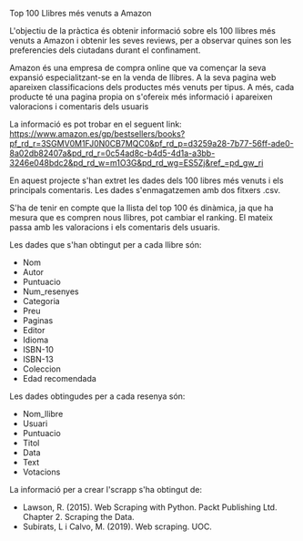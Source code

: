Top 100 Llibres més venuts a Amazon

L'objectiu de la pràctica és obtenir informació sobre els 100 llibres més venuts a Amazon i obtenir les seves reviews, 
per a observar quines son les preferencies dels ciutadans durant el confinament.

Amazon és una empresa de compra online que va començar la seva expansió especialitzant-se en la venda de llibres. A la seva pagina web apareixen classificacions dels productes més venuts per tipus. A més, cada producte té una pagina propia on s'ofereix més informació i apareixen valoracions i comentaris dels usuaris   

La informació es pot trobar en el seguent link:
https://www.amazon.es/gp/bestsellers/books?pf_rd_r=3SGMV0M1FJ0N0CB7MQC0&pf_rd_p=d3259a28-7b77-56ff-ade0-8a02db82407a&pd_rd_r=0c54ad8c-b4d5-4d1a-a3bb-3246e048bdc2&pd_rd_w=m1O3G&pd_rd_wg=ES5Zj&ref_=pd_gw_ri

En aquest projecte s'han extret les dades dels 100 libres més venuts i els principals comentaris. Les dades s'enmagatzemen amb dos fitxers .csv.

S'ha de tenir en compte que la llista del top 100 és dinàmica, ja que ha mesura que es compren nous llibres, pot cambiar el ranking. El mateix passa amb les valoracions i els comentaris dels usuaris.

Les dades que s'han obtingut per a cada llibre són: 

- Nom
- Autor
- Puntuacio
- Num_resenyes
- Categoria
- Preu
- Paginas
- Editor
- Idioma
- ISBN-10
- ISBN-13
- Coleccion
- Edad recomendada

Les dades obtingudes per a cada resenya són:

- Nom_llibre
- Usuari
- Puntuacio
- Titol
- Data
- Text
- Votacions

La informació per a crear l'scrapp s'ha obtingut de: 

- Lawson, R. (2015). Web Scraping with Python. Packt Publishing Ltd. Chapter 2. Scraping the Data.
- Subirats, L i Calvo, M. (2019). Web scraping. UOC. 

